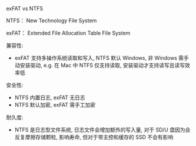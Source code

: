 exFAT vs NTFS

NTFS： New Technology File System

exFAT： Extended File Allocation Table File System

兼容性:

-   exFAT 支持多操作系统读取和写入, NTFS 默认 Windows, 非 Windows 需手动安装驱动, e.g. 在 Mac 中 NTFS 仅支持读取, 安装驱动才支持读写且读写效率低

安全性:

-   NTFS 内置日志, exFAT 无日志
-   NTFS 默认加密, exFAT 需手工加密

耐久度:

-   NTFS 是日志型文件系统, 日志文件会增加额外的写入量, 对于 SD/U 盘因为会反复摩擦存储颗粒, 影响寿命, 但对于带主控和缓存的 SSD 不会有影响
